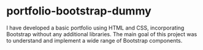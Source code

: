 # portfolio-bootstrap-dummy
I have developed a basic portfolio using HTML and CSS, incorporating Bootstrap without any additional libraries. The main goal of this project was to understand and implement a wide range of Bootstrap components.
